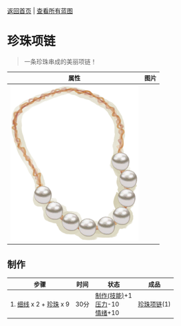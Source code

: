 [返回首页](index.md)   |  [查看所有蓝图](blueprint.md)
# 珍珠项链  
> 一条珍珠串成的美丽项链！  
  
  属性  |   图片   
 ----  |  ----:   
   |  ![](Sprite/PearlNecklace.png)   
  
## 制作  
步骤  |  时间  |  状态  |  成品  
----  |  ----  |  ----  |  ----  
1. [细线](CordFiber.md) x 2 + [珍珠](Pearl.md) x 9  |  30分  |  [制作(技能)](Skill_Crafting.md)+1<br>[压力](Stress.md)-10<br>[情绪](Morale.md)+10  |  [珍珠项链](PearlNecklace.md)(1)  
